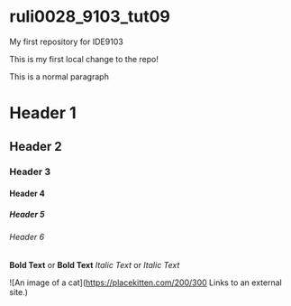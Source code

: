 # ruli0028_9103_tut09
My first repository for IDE9103

This is my first local change to the repo!

This is a normal paragraph

# Header 1
## Header 2
### Header 3
#### Header 4
##### Header 5
###### Header 6

**Bold Text** or __Bold Text__
*Italic Text* or _Italic Text_

![An image of a cat](https://placekitten.com/200/300
Links to an external site.)